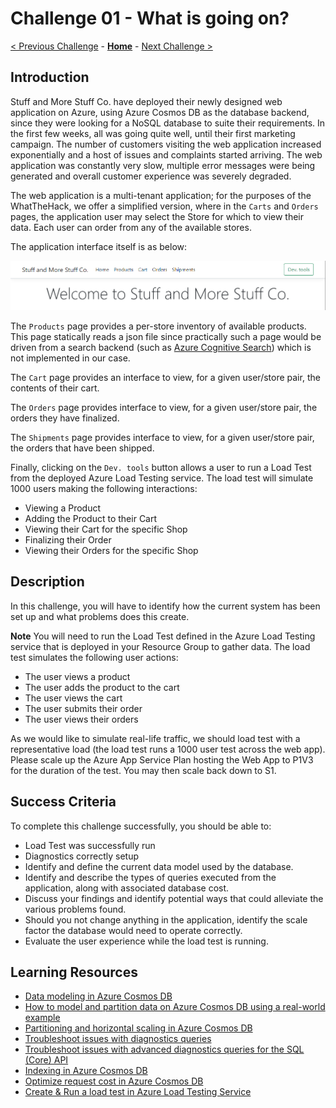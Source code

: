 # Challenge 01 - What is going on?

[< Previous Challenge](./Challenge-00.md) - **[Home](../README.md)** - [Next Challenge >](./Challenge-02.md)

## Introduction

Stuff and More Stuff Co. have deployed their newly designed web application on Azure, using Azure Cosmos DB as the database backend, since they were looking for a NoSQL database to suite their requirements.  In the first few weeks, all was going quite well, until their first marketing campaign. The number of customers visiting the web application increased exponentially and a host of issues and complaints started arriving. The web application was constantly very slow, multiple error messages were being generated and overall customer experience was severely degraded.

The web application is a multi-tenant application; for the purposes of the WhatTheHack, we offer a simplified version, where in the `Carts` and `Orders` pages, the application user may select the Store for which to view their data. Each user can order from any of the available stores.

The application interface itself is as below:

![Application Interface](../images/webapp.png)

The `Products` page provides a per-store inventory of available products. This page statically reads a json file since practically such a page would be driven from a search backend (such as [Azure Cognitive Search](https://docs.microsoft.com/en-us/azure/search/search-what-is-azure-search)) which is not implemented in our case.

The `Cart` page provides an interface to view, for a given user/store pair, the contents of their cart.

The `Orders` page provides interface to view, for a given user/store pair, the orders they have finalized.

The `Shipments` page provides interface to view, for a given user/store pair, the orders that have been shipped.

Finally, clicking on the `Dev. tools` button allows a user to run a Load Test from the deployed Azure Load Testing service. The load test will simulate 1000 users making the following interactions:
- Viewing a Product
- Adding the Product to their Cart
- Viewing their Cart for the specific Shop
- Finalizing their Order
- Viewing their Orders for the specific Shop

## Description

In this challenge, you will have to identify how the current system has been set up and what problems does this create.

**Note** You will need to run the Load Test defined in the Azure Load Testing service that is deployed in your Resource Group to gather data. The load test simulates the following user actions:
- The user views a product
- The user adds the product to the cart
- The user views the cart
- The user submits their order
- The user views their orders

As we would like to simulate real-life traffic, we should load test with a representative load (the load test runs a 1000 user test across the web app). Please scale up the Azure App Service Plan hosting the Web App to P1V3 for the duration of the test. You may then scale back down to S1.


## Success Criteria

To complete this challenge successfully, you should be able to:
- Load Test was successfully run
- Diagnostics correctly setup
- Identify and define the current data model used by the database.
- Identify and describe the types of queries executed from the application, along with associated database cost.
- Discuss your findings and identify potential ways that could alleviate the various problems found.
- Should you not change anything in the application, identify the scale factor the database would need to operate correctly.
- Evaluate the user experience while the load test is running.

## Learning Resources


- [Data modeling in Azure Cosmos DB](https://docs.microsoft.com/en-us/azure/cosmos-db/sql/modeling-data)
- [How to model and partition data on Azure Cosmos DB using a real-world example](https://docs.microsoft.com/en-us/azure/cosmos-db/sql/how-to-model-partition-example)
- [Partitioning and horizontal scaling in Azure Cosmos DB](https://docs.microsoft.com/en-us/azure/cosmos-db/partitioning-overview)
- [Troubleshoot issues with diagnostics queries](https://docs.microsoft.com/en-us/azure/cosmos-db/cosmosdb-monitor-logs-basic-queries)
- [Troubleshoot issues with advanced diagnostics queries for the SQL (Core) API](https://docs.microsoft.com/en-us/azure/cosmos-db/cosmos-db-advanced-queries)
- [Indexing in Azure Cosmos DB](https://docs.microsoft.com/en-us/azure/cosmos-db/index-overview)
- [Optimize request cost in Azure Cosmos DB](https://docs.microsoft.com/en-us/azure/cosmos-db/optimize-cost-reads-writes)
- [Create & Run a load test in Azure Load Testing Service](https://docs.microsoft.com/en-us/azure/load-testing/quickstart-create-and-run-load-test)

